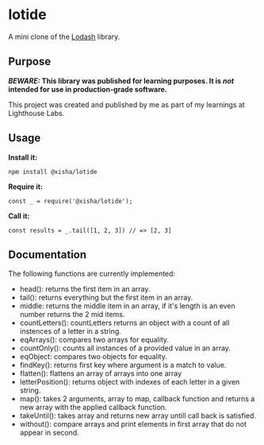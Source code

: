 # lotide
A mini clone of the [Lodash](https://lodash.com) library.

## Purpose

**_BEWARE:_ This library was published for learning purposes. It is _not_ intended for use in production-grade software.**

This project was created and published by me as part of my learnings at Lighthouse Labs. 

## Usage

**Install it:**

`npm install @xisha/lotide`

**Require it:**

`const _ = require('@xisha/lotide');`

**Call it:**

`const results = _.tail([1, 2, 3]) // => [2, 3]`

## Documentation

The following functions are currently implemented:

* head(): returns the first item in an array.
* tail(): returns everything but the first item in an array.
* middle: returns the middle item in an array, if it's length is an even number returns the 2 mid items.
* countLetters(): countLetters returns an object with a count of all instences of a letter in a string.
* eqArrays(): compares two arrays for equality.
* countOnly(): counts all instances of a provided value in an array.
* eqObject: compares two objects for equality.
* findKey(): returns first key where argument is a match to value.
* flatten(): flattens an array of arrays into one array
* letterPosition(): returns object with indexes of each letter in a given string.
* map(): takes 2 arguments, array to map, callback function and returns a new array with the applied callback function.
* takeUntil(): takes array and returns new array untill call back is satisfied.
* without(): compare arrays and print elements in first array that do not appear in second.